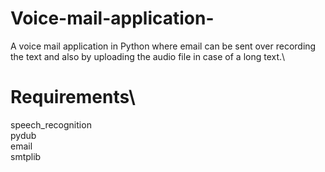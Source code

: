 # Voice-mail-application-
A voice mail application in Python where email can be sent over recording the text and also by uploading the audio file in case of a long text.\

# Requirements\
speech_recognition\
pydub\
email\
smtplib



